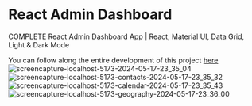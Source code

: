 # React Admin Dashboard

COMPLETE React Admin Dashboard App | React, Material UI, Data Grid, Light & Dark Mode

You can follow along the entire development of this project <a href="https://www.youtube.com/watch?v=wYpCWwD1oz0" target="_blank">here</a>
![screencapture-localhost-5173-2024-05-17-23_35_04](https://github.com/TathataHY/react-admin-dashboard/assets/86846618/dbda492f-c823-4afc-8465-c493e43c6bff)
![screencapture-localhost-5173-contacts-2024-05-17-23_35_32](https://github.com/TathataHY/react-admin-dashboard/assets/86846618/3c46595e-5505-4d0a-97a6-d83f231b6790)
![screencapture-localhost-5173-calendar-2024-05-17-23_35_43](https://github.com/TathataHY/react-admin-dashboard/assets/86846618/4ae1afa0-c9c3-4bab-befc-ad55467f87af)
![screencapture-localhost-5173-geography-2024-05-17-23_36_00](https://github.com/TathataHY/react-admin-dashboard/assets/86846618/f7482680-ec8e-498a-a7d0-1746d0fd9f3b)
